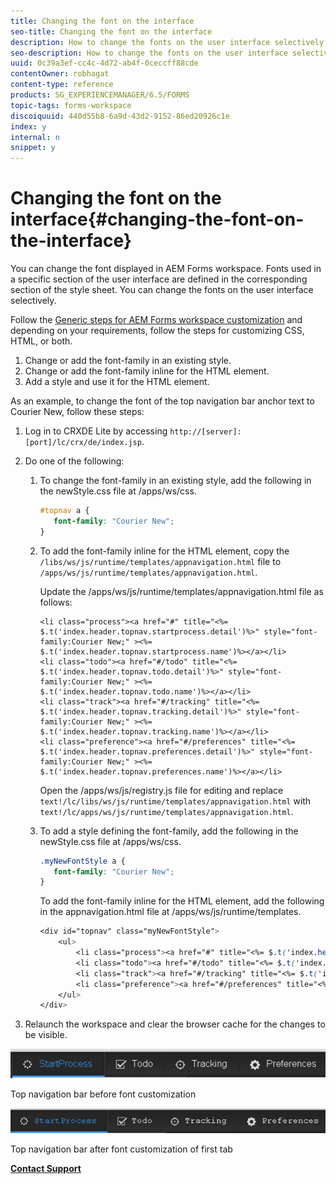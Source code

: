 ```yaml
---
title: Changing the font on the interface
seo-title: Changing the font on the interface
description: How to change the fonts on the user interface selectively.
seo-description: How to change the fonts on the user interface selectively.
uuid: 0c39a3ef-cc4c-4d72-ab4f-0ceccff88cde
contentOwner: robhagat
content-type: reference
products: SG_EXPERIENCEMANAGER/6.5/FORMS
topic-tags: forms-workspace
discoiquuid: 440d55b8-6a9d-43d2-9152-86ed20926c1e
index: y
internal: n
snippet: y
---
```


# Changing the font on the interface{#changing-the-font-on-the-interface}

You can change the font displayed in AEM Forms workspace. Fonts used in a specific section of the user interface are defined in the corresponding section of the style sheet. You can change the fonts on the user interface selectively.

Follow the [Generic steps for AEM Forms workspace customization](../../../6-5/forms/using/generic-steps-html-workspace-customization.md) and depending on your requirements, follow the steps for customizing CSS, HTML, or both.

1. Change or add the font-family in an existing style.  
1. Change or add the font-family inline for the HTML element.
1. Add a style and use it for the HTML element.

As an example, to change the font of the top navigation bar anchor text to Courier New, follow these steps:

1. Log in to CRXDE Lite by accessing `http://[server]:[port]/lc/crx/de/index.jsp`.
1. Do one of the following:

    1. To change the font-family in an existing style, add the following in the newStyle.css file at /apps/ws/css.

       ```css    
       #topnav a {
          font-family: "Courier New";
       }
       ```

    1. To add the font-family inline for the HTML element, copy the `/libs/ws/js/runtime/templates/appnavigation.html` file to `/apps/ws/js/runtime/templates/appnavigation.html`.

       Update the /apps/ws/js/runtime/templates/appnavigation.html file as follows:

       ```    
       <li class="process"><a href="#" title="<%= $.t('index.header.topnav.startprocess.detail')%>" style="font-family:Courier New;" ><%= $.t('index.header.topnav.startprocess.name')%></a></li>
       <li class="todo"><a href="#/todo" title="<%= $.t('index.header.topnav.todo.detail')%>" style="font-family:Courier New;" ><%= $.t('index.header.topnav.todo.name')%></a></li>
       <li class="track"><a href="#/tracking" title="<%= $.t('index.header.topnav.tracking.detail')%>" style="font-family:Courier New;" ><%= $.t('index.header.topnav.tracking.name')%></a></li>
       <li class="preference"><a href="#/preferences" title="<%= $.t('index.header.topnav.preferences.detail')%>" style="font-family:Courier New;" ><%= $.t('index.header.topnav.preferences.name')%></a></li>
       ```    
    
       Open the /apps/ws/js/registry.js file for editing and replace `text!/lc/libs/ws/js/runtime/templates/appnavigation.html` with `text!/lc/apps/ws/js/runtime/templates/appnavigation.html`.
    
    1. To add a style defining the font-family, add the following in the newStyle.css file at /apps/ws/css.

       ```css    
       .myNewFontStyle a {
          font-family: "Courier New";
       }
       ```    
    
       To add the font-family inline for the HTML element, add the following in the appnavigation.html file at /apps/ws/js/runtime/templates.

       ```css    
       <div id="topnav" class="myNewFontStyle">
           <ul>
               <li class="process"><a href="#" title="<%= $.t('index.header.topnav.startprocess.detail')%>" ><%= $.t('index.header.topnav.startprocess.name')%></a></li>
               <li class="todo"><a href="#/todo" title="<%= $.t('index.header.topnav.todo.detail')%>"><%= $.t('index.header.topnav.todo.name')%></a></li>
               <li class="track"><a href="#/tracking" title="<%= $.t('index.header.topnav.tracking.detail')%>" ><%= $.t('index.header.topnav.tracking.name')%></a></li>
               <li class="preference"><a href="#/preferences" title="<%= $.t('index.header.topnav.preferences.detail')%>" ><%= $.t('index.header.topnav.preferences.name')%></a></li>
           </ul>
       </div>
       ```

1. Relaunch the workspace and clear the browser cache for the changes to be visible.

![](assets/change_font_before.png)

Top navigation bar before font customization

![](assets/change_font_after.png)

Top navigation bar after font customization of first tab

[**Contact Support**](https://www.adobe.com/account/sign-in.supportportal.html)

<!--
<related-links>
<a href="../../../6-5/forms/using/introduction-customizing-html-workspace.md">Introduction to Customizing AEM Forms workspace</a>
<a href="../../../6-5/forms/using/generic-steps-html-workspace-customization.md">Generic steps for AEM Forms workspace customization</a>
<a href="../../../6-5/forms/using/tasks-organizational-hierarchy-using-manager.md">Managing tasks in an organizational hierarchy using Manager View</a>
<a href="../../../6-5/forms/using/integrating-correspondence-management-html-workspace.md">Integrating Correspondence Management in AEM Forms workspace</a>
<a href="/6-5/forms/using/single-sign-timeout-handlers.md">Single Sign On and timeout handlers</a>
<a href="/6-5/forms/using/displaying-user-avatar.md">Displaying the user avatar</a>
<a href="/6-5/forms/using/displaying-information-task-summary-pane.md">Displaying information in the Task Summary pane</a>
<a href="/6-5/forms/using/changing-organization-logo-branding.md">Changing the organization logo</a>
<a href="/6-5/forms/using/changing-color-scheme-interface.md">Changing the color scheme of the interface</a>
<a href="../../../6-5/forms/using/changing-font-interface.md">Changing the font on the interface</a>
<a href="../../../6-5/forms/using/changing-locale-user-interface.md">Changing the locale of the user interface</a>
<a href="/6-5/forms/using/customizing-error-dialogs.md">Customizing error dialogs</a>
<a href="/6-5/forms/using/customizing-tabs-task.md">Customizing tabs for a task</a>
<a href="/6-5/forms/using/customizing-task-actions.md">Customizing Task Actions</a>
<a href="/6-5/forms/using/customizing-listing-process-instances.md">Customizing the listing of process instances</a>
<a href="/6-5/forms/using/customizing-task-details-page.md">Customizing the task Details page</a>
<a href="../../../6-5/forms/using/display-additional-data-in-todo-list.md">Displaying additional data in ToDo list</a>
<a href="/6-5/forms/using/getting-task-variables-summary-url.md">Getting Task Variables in Summary URL</a>
<a href="/6-5/forms/using/images-route-actions.md">Images for Route Actions</a>
<a href="../../../6-5/forms/using/creating-new-login-screen.md">Creating a new login screen</a>
<a href="/6-5/forms/using/minification-javascript-files.md">Minification of the JavaScript files</a>
<a href="/6-5/forms/using/sorting-tracking-tables-add-columns.md">Sorting of Tracking tables and adding more columns</a>
<a href="/6-5/forms/using/updating-link-help-documentation.md">Updating the link to the documentation</a>
<a href="/6-5/forms/using/two-html-workspace-instances-one.md">Hosting two AEM Forms workspace instances on one server</a>
</related-links>
-->

